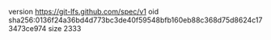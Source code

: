 version https://git-lfs.github.com/spec/v1
oid sha256:0136f24a36bd4d773bc3de40f59548bfb160eb88c368d75d8624c173473ce974
size 2333
